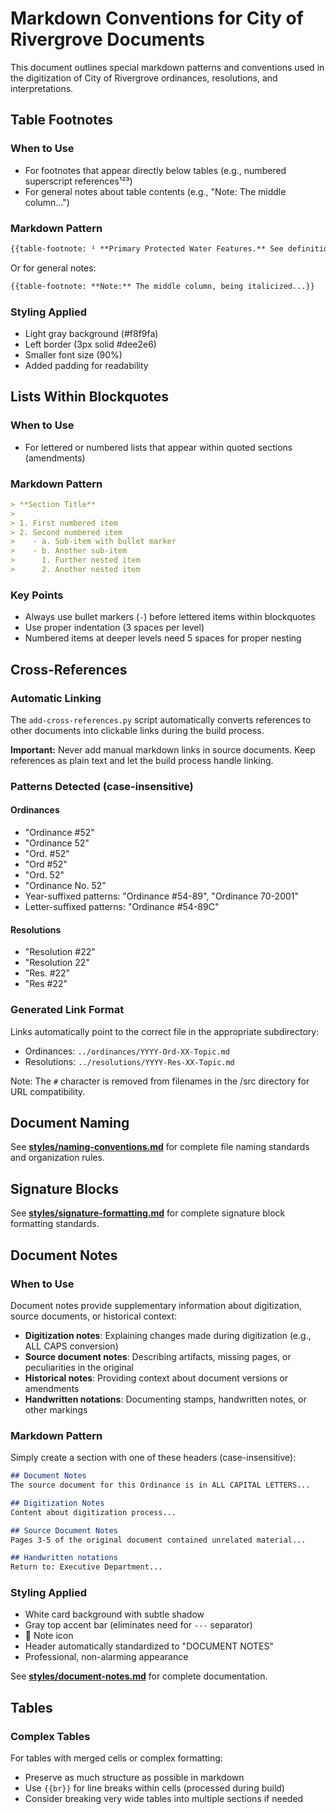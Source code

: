 # Markdown Conventions for City of Rivergrove Documents

This document outlines special markdown patterns and conventions used in the digitization of City of Rivergrove ordinances, resolutions, and interpretations.

## Table Footnotes

### When to Use

- For footnotes that appear directly below tables (e.g., numbered superscript references¹²³)
- For general notes about table contents (e.g., "Note: The middle column...")

### Markdown Pattern

```markdown
{{table-footnote: ¹ **Primary Protected Water Features.** See definition... ² **Secondary Protected Water Features.** See definition...}}
```

Or for general notes:

```markdown
{{table-footnote: **Note:** The middle column, being italicized...}}
```

### Styling Applied

- Light gray background (#f8f9fa)
- Left border (3px solid #dee2e6)
- Smaller font size (90%)
- Added padding for readability

## Lists Within Blockquotes

### When to Use

- For lettered or numbered lists that appear within quoted sections (amendments)

### Markdown Pattern

```markdown
> **Section Title**
>
> 1. First numbered item
> 2. Second numbered item
>    - a. Sub-item with bullet marker
>    - b. Another sub-item
>      1. Further nested item
>      2. Another nested item
```

### Key Points

- Always use bullet markers (`-`) before lettered items within blockquotes
- Use proper indentation (3 spaces per level)
- Numbered items at deeper levels need 5 spaces for proper nesting

## Cross-References

### Automatic Linking

The `add-cross-references.py` script automatically converts references to other documents into clickable links during the build process.

**Important:** Never add manual markdown links in source documents. Keep references as plain text and let the build process handle linking.

### Patterns Detected (case-insensitive)

#### Ordinances

- "Ordinance #52"
- "Ordinance 52"
- "Ord. #52"
- "Ord #52"
- "Ord. 52"
- "Ordinance No. 52"
- Year-suffixed patterns: "Ordinance #54-89", "Ordinance 70-2001"
- Letter-suffixed patterns: "Ordinance #54-89C"

#### Resolutions

- "Resolution #22"
- "Resolution 22"
- "Res. #22"
- "Res #22"

### Generated Link Format

Links automatically point to the correct file in the appropriate subdirectory:

- Ordinances: `../ordinances/YYYY-Ord-XX-Topic.md`
- Resolutions: `../resolutions/YYYY-Res-XX-Topic.md`

Note: The `#` character is removed from filenames in the /src directory for URL compatibility.

## Document Naming

See **[styles/naming-conventions.md](styles/naming-conventions.md)** for complete file naming standards and organization rules.

## Signature Blocks

See **[styles/signature-formatting.md](styles/signature-formatting.md)** for complete signature block formatting standards.

## Document Notes

### When to Use

Document notes provide supplementary information about digitization, source documents, or historical context:

- **Digitization notes**: Explaining changes made during digitization (e.g., ALL CAPS conversion)
- **Source document notes**: Describing artifacts, missing pages, or peculiarities in the original
- **Historical notes**: Providing context about document versions or amendments
- **Handwritten notations**: Documenting stamps, handwritten notes, or other markings

### Markdown Pattern

Simply create a section with one of these headers (case-insensitive):

```markdown
## Document Notes
The source document for this Ordinance is in ALL CAPITAL LETTERS...

## Digitization Notes  
Content about digitization process...

## Source Document Notes
Pages 3-5 of the original document contained unrelated material...

## Handwritten notations
Return to: Executive Department...
```

### Styling Applied

- White card background with subtle shadow
- Gray top accent bar (eliminates need for `---` separator)
- 📝 Note icon
- Header automatically standardized to "DOCUMENT NOTES"
- Professional, non-alarming appearance

See **[styles/document-notes.md](styles/document-notes.md)** for complete documentation.

## Tables

### Complex Tables

For tables with merged cells or complex formatting:

- Preserve as much structure as possible in markdown
- Use `{{br}}` for line breaks within cells (processed during build)
- Consider breaking very wide tables into multiple sections if needed
